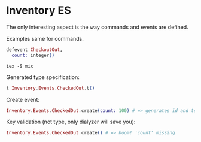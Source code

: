 # Inventory ES

The only interesting aspect is the way commands and events are defined.

Examples same for commands.

```elixir
defevent CheckoutOut,
  count: integer()
```

```
iex -S mix
```

Generated type specification:
```elixir
t Inventory.Events.CheckedOut.t()
```

Create event:
```elixir
Inventory.Events.CheckedOut.create(count: 100) # => generates id and ts
```

Key validation (not type, only dialyzer will save you):
```elixir
Inventory.Events.CheckedOut.create() # => boom! 'count' missing
```
